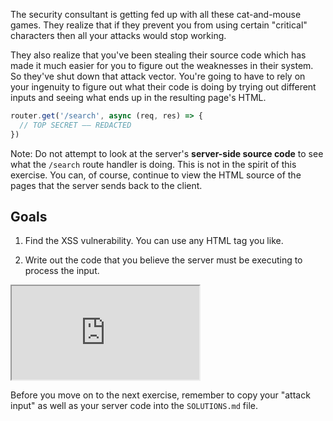 The security consultant is getting fed up with all these cat-and-mouse games. They realize that if they prevent you from using certain "critical" characters then all your attacks would stop working.

They also realize that you've been stealing their source code which has made it much easier for you to figure out the weaknesses in their system. So they've shut down that attack vector. You're going to have to rely on your ingenuity to figure out what their code is doing by trying out different inputs and seeing what ends up in the resulting page's HTML.

```js
router.get('/search', async (req, res) => {
  // TOP SECRET –– REDACTED
})
```

Note: Do not attempt to look at the server's **server-side source code** to see what the `/search` route handler is doing. This is not in the spirit of this exercise. You can, of course, continue to view the HTML source of the pages that the server sends back to the client.

## Goals

1. Find the XSS vulnerability. You can use any HTML tag you like.

1. Write out the code that you believe the server must be executing to process the input.

<iframe src='http://localhost:4080'></iframe>

Before you move on to the next exercise, remember to copy your "attack input" as well as your server code into the `SOLUTIONS.md` file.

